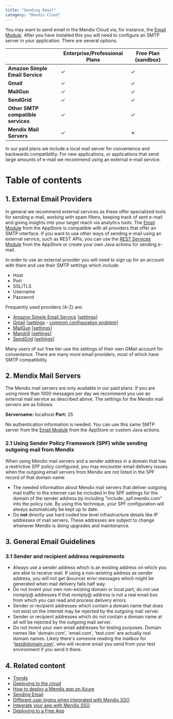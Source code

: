 ```yaml
---
title: "Sending Email"
category: "Mendix Cloud"
---
```


You may want to send email in the Mendix Cloud via, for instance, the [Email Module](https://appstore.home.mendix.com/link/app/259/Mendix/E-mail-module-with-templates). After you have installed this you will need to configure an SMTP server in your application. There are several options:

|   | Enterprise/Professional Plans | Free Plan (sandbox) |
| --- | --- | --- |
| **Amazon Simple Email Service** | &#x2713; | &#x2713; |
| **Gmail** | &#x2713; | &#x2713; |
| **MailGun** | &#x2713; | &#x2713; |
| **SendGrid** | &#x2713; | &#x2713; |
| **Other SMTP compatible services** | &#x2713; | &#x2713; |
| **Mendix Mail Servers** | &#x2713; | &#x2717; |

In our paid plans we include a local mail server for convenience and backwards compatibility. For new applications, or applications that send large amounts of e-mail we recommend using an external e-mail service.

# Table of contents

## 1. External Email Providers

In general we recommend external services as these offer specialized tools for sending e-mail, working with spam filters, keeping track of sent e-mail and giving insights into your target reach via analytics tools. The [Email Module](https://appstore.home.mendix.com/link/app/259/Mendix/E-mail-module-with-templates) from the AppStore is compatible with all providers that offer an SMTP interface. If you want to use other ways of sending e-mail using an external service, such as REST APIs, you can use the [REST Services Module](https://appstore.home.mendix.com/link/app/997/Mendix/Rest-Services) from the AppStore or create your own Java actions for sending e-mail.

In order to use an external provider you will need to sign up for an account with them and use their SMTP settings which include:

*   Host
*   Port
*   SSL/TLS
*   Username
*   Password

Frequently used providers (A-Z) are:

*   [Amazon Simple Email Service](https://aws.amazon.com/ses/) [[settings](http://docs.aws.amazon.com/ses/latest/DeveloperGuide/smtp-connect.html)]
*   [Gmail](https://mail.google.com/) [[settings](https://support.google.com/a/answer/176600?hl=en) - [common configuration problem](http://stackoverflow.com/questions/20337040/gmail-smtp-debug-error-please-log-in-via-your-web-browser)]
*   [MailGun](https://mailgun.com/) [[settings](https://documentation.mailgun.com/quickstart-sending.html#send-via-smtp)]
*   [Mandrill](https://www.mandrill.com/) [[settings](http://help.mandrill.com/categories/20090941-SMTP-Integration)]
*   [SendGrid](https://sendgrid.com/) [[settings](https://support.sendgrid.com/hc/en-us/articles/200328026-Recommended-SMTP-settings)]

Many users of our free tier use the settings of their own GMail account for convenience. There are many more email providers, most of which have SMTP compatibility.

## 2\. Mendix Mail Servers

The Mendix mail servers are only available in our paid plans. If you are using more than 1000 messages per day we recommend you use an external mail service as described above. The settings for the Mendix mail servers are as follows:

**Servername:** localhost
**Port:** 25

No authentication information is needed. You can use this same SMTP server from the [Email Module](https://appstore.home.mendix.com/link/app/259/Mendix/E-mail-module-with-templates) from the AppStore or custom Java actions.

### 2.1 Using Sender Policy Framework (SPF) while sending outgoing mail from Mendix

When using Mendix mail servers and a sender address in a domain that has a restrictive SPF policy configured, you may encounter email delivery issues when the outgoing email servers from Mendix are not listed in the SPF record of that domain name.

*   The needed information about Mendix mail servers that deliver outgoing mail traffic to the internet can be included in the SPF settings for the domain of the sender address by including "include:<a rel="nofollow">_spf.mendix.com</a>" into the policy rule. By using this technique, your SPF configuration will always automatically be kept up to date.
*   Do **not** directly use hard coded low level infrastructure details like IP addresses of mail servers. These addresses are subject to change whenever Mendix is doing upgrades and maintenance.

## 3\. General Email Guidelines

### 3.1 Sender and recipient address requirements

*   Always use a sender address which is an existing address on which you are able to receive mail. If using a non-existing address as sender address, you will not get (bounce) error messages which might be generated when mail delivery fails half way.
*   Do not invent your own non-existing domain or local part, do not use noreply@ addresses if that noreply@ address is not a real email box from which you can read and process delivery errors.
*   Sender or recipient addresses which contain a domain name that does not exist on the internet may be rejected by the outgoing mail server.
*   Sender or recipient addresses which do not contain a domain name at all will be rejected by the outgoing mail server.
*   Do not invent your own email addresses for testing purposes. Domain names like 'domain.com', 'email.com', 'test.com' are actually real domain names. Likely there's someone reading the mailbox for 'test@domain.com', who will receive email you send from your test environment if you send it there.

## 4\. Related content

*   [Trends](/mendixcloud/Trends)
*   [Deploying to the cloud](/mendixcloud/Deploying+to+the+cloud)
*   [How to deploy a Mendix app on Azure](/mendixcloud/How+to+deploy+a+Mendix+app+on+Azure)
*   [Sending Email](/mendixcloud/Sending+Email)
*   [Different user logins when integrated with Mendix SSO](/mendixcloud/Different+user+logins+when+integrated+with+Mendix+SSO)
*   [Integrate your app with Mendix SSO](/mendixcloud/Integrate+your+app+with+Mendix+SSO)
*   [Deploying to a Free App](/mendixcloud/Deploying+to+a+Free+App)

